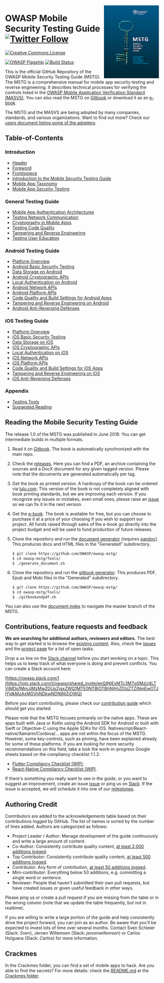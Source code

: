 <a href="https://leanpub.com/mobile-security-testing-guide"><img width=180px align="right" style="float: right;" src="Document/Images/mstg-cover-release-small.jpg"></a>

# OWASP Mobile Security Testing Guide [![Twitter Follow](https://img.shields.io/twitter/follow/OWASP_MSTG.svg?style=social&label=Follow)](https://twitter.com/OWASP_MSTG)

[![Creative Commons License](https://licensebuttons.net/l/by-sa/4.0/88x31.png)](https://creativecommons.org/licenses/by-sa/4.0/ "CC BY-SA 4.0")

[![OWASP Flagship](https://img.shields.io/badge/owasp-flagship%20project-48A646.svg)](https://www.owasp.org/index.php/Category:OWASP_Project#tab=Project_Inventory)
[![Build Status](https://travis-ci.com/OWASP/owasp-mstg.svg?branch=master)](https://travis-ci.com/OWASP/owasp-mstg)

This is the official GitHub Repository of the OWASP Mobile Security Testing Guide (MSTG). The MSTG is a comprehensive manual for mobile app security testing and reverse engineering. It describes technical processes for verifying the controls listed in the [OWASP Mobile Application Verification Standard (MASVS)](https://github.com/OWASP/owasp-masvs "MASVS").
You can also read the MSTG on [Gitbook](https://mobile-security.gitbook.io/mobile-security-testing-guide/ "MSTG @ Gitbook") or download it as an [e-book](https://leanpub.com/mobile-security-testing-guide-preview "MSTG as an e-book").

The MSTG and the MASVS are being adopted by many companies, standards, and various organizations. Want to find out more? Check our [users document listing some of the adopters](Users.md).

## Table-of-Contents

### Introduction

- [Header](Document/0x00-Header.md)
- [Foreword](Document/Foreword.md)
- [Frontispiece](Document/0x02-Frontispiece.md)
- [Introduction to the Mobile Security Testing Guide](Document/0x03-Overview.md)
- [Mobile App Taxonomy](Document/0x04a-Mobile-App-Taxonomy.md)
- [Mobile App Security Testing](Document/0x04b-Mobile-App-Security-Testing.md)

### General Testing Guide

- [Mobile App Authentication Architectures](Document/0x04e-Testing-Authentication-and-Session-Management.md)
- [Testing Network Communication](Document/0x04f-Testing-Network-Communication.md)
- [Cryptography in Mobile Apps](Document/0x04g-Testing-Cryptography.md)
- [Testing Code Quality](Document/0x04h-Testing-Code-Quality.md)
- [Tampering and Reverse Engineering](Document/0x04c-Tampering-and-Reverse-Engineering.md)
- [Testing User Education](Document/0x04i-Testing-user-interaction.md)

### Android Testing Guide

- [Platform Overview](Document/0x05a-Platform-Overview.md)
- [Android Basic Security Testing](Document/0x05b-Basic-Security_Testing.md)
- [Data Storage on Android](Document/0x05d-Testing-Data-Storage.md)
- [Android Cryptographic APIs](Document/0x05e-Testing-Cryptography.md)
- [Local Authentication on Android](Document/0x05f-Testing-Local-Authentication.md)
- [Android Network APIs](Document/0x05g-Testing-Network-Communication.md)
- [Android Platform APIs](Document/0x05h-Testing-Platform-Interaction.md)
- [Code Quality and Build Settings for Android Apps](Document/0x05i-Testing-Code-Quality-and-Build-Settings.md)
- [Tampering and Reverse Engineering on Android](Document/0x05c-Reverse-Engineering-and-Tampering.md)
- [Android Anti-Reversing Defenses](Document/0x05j-Testing-Resiliency-Against-Reverse-Engineering.md)

### iOS Testing Guide

- [Platform Overview](Document/0x06a-Platform-Overview.md)
- [iOS Basic Security Testing](Document/0x06b-Basic-Security-Testing.md)
- [Data Storage on iOS](Document/0x06d-Testing-Data-Storage.md)
- [iOS Cryptographic APIs](Document/0x06e-Testing-Cryptography.md)
- [Local Authentication on iOS](Document/0x06f-Testing-Local-Authentication.md)
- [iOS Network APIs](Document/0x06g-Testing-Network-Communication.md)
- [iOS Platform APIs](Document/0x06h-Testing-Platform-Interaction.md)
- [Code Quality and Build Settings for iOS Apps](Document/0x06i-Testing-Code-Quality-and-Build-Settings.md)
- [Tampering and Reverse Engineering on iOS](Document/0x06c-Reverse-Engineering-and-Tampering.md)
- [iOS Anti-Reversing Defenses](Document/0x06j-Testing-Resiliency-Against-Reverse-Engineering.md)

### Appendix

- [Testing Tools](Document/0x08-Testing-Tools.md)
- [Suggested Reading](Document/0x09-Suggested-Reading.md)

## Reading the Mobile Security Testing Guide

The release 1.0 of the MSTG was published in June 2018. You can get intermediate builds in multiple formats.

1. Read it on [Gitbook](https://mobile-security.gitbook.io/mobile-security-testing-guide/ "Gitbook"). The book is automatically synchronized with the main repo.

2. Check the [releases](https://github.com/OWASP/owasp-mstg/releases "Our releases"). Here you can find a PDF, an archive containing the sources and a DocX document for any given tagged version. Please note that the documents are generated automatically per tag.

3. Get the book as printed version. A hardcopy of the book can be ordered via [lulu.com](http://www.lulu.com/shop/sven-schleier-and-jeroen-willemsen-and-bernhard-m%C3%BCller/owasp-mobile-security-testing-guide/paperback/product-24091501.html "MSTG on Lulu.com"). This version of the book is not completely aligned with book printing standards, but we are improving each version. If you recognize any issues or mistakes, even small ones, please raise an [issue](https://github.com/OWASP/owasp-mstg/issues "our issues section") so we can fix it in the next version.

4. Get the [e-book](https://leanpub.com/mobile-security-testing-guide-preview "MSTG as an e-book"). The book is available for free, but you can choose to purchase it at a price of your choosing if you wish to support our project. All funds raised through sales of the e-book go directly into the project budget and will be used to fund production of future releases.

5. Clone the repository and run the [document generator](https://github.com/OWASP/owasp-mstg/blob/master/Tools/generate_document.sh "The document generator") (requires [pandoc](http://pandoc.org "Pandoc")). This produces docx and HTML files in the "Generated" subdirectory.

    ```shell
    $ git clone https://github.com/OWASP/owasp-mstg/
    $ cd owasp-mstg/Tools/
    $ ./generate_document.sh
    ```

6. Clone the repository and run the [gitbook generator](https://github.com/OWASP/owasp-mstg/blob/master/Tools/gitbookepubandpdf.sh "Gitbook based"). This produces PDF, Epub and Mobi files in the "Generated" subdirectory.

    ```shell
    $ git clone https://github.com/OWASP/owasp-mstg/
    $ cd owasp-mstg/Tools/
    $ ./gitbookandpdf.sh
    ```

You can also use the [document index](https://rawgit.com/OWASP/owasp-mstg/master/Generated/OWASP-MSTG-Table-of-Contents.html "TOC") to navigate the master branch of the MSTG.

## Contributions, feature requests and feedback

**We are searching for additional authors, reviewers and editors.** The best way to get started is to browse the [existing content](https://mobile-security.gitbook.io/mobile-security-testing-guide/ "existing content"). Also, check the [issues](https://github.com/OWASP/owasp-mstg/issues "our issues section") and the [project page](https://github.com/OWASP/owasp-mstg/projects/2 "The MSTG Project") for a list of open tasks.

Drop a us line on the [Slack channel](https://app.slack.com/client/T04T40NHX/C1M6ZVC6S "Come to our Slack!") before you start working on a topic. This helps us to keep track of what everyone is doing and prevent conflicts. You can create a Slack account here:

[https://owasp.slack.com/](https://join.slack.com/t/owasp/shared_invite/enQtNjExMTc3MTg0MzU4LTViMDg1MmJiMzMwZGUxZjgxZWQ1MTE0NTBlOTBhNjhhZDIzZTZiNmEwOTJlYjdkMzAxMGVhNDkwNDNiNjZiOWQ)

Before you start contributing, please check our [contribution guide](https://github.com/OWASP/owasp-mstg/blob/master/CONTRIBUTING.md "Contribution Guide") which should get you started.

Please note that the MSTG focuses primarely on the native apps. These are apps built with Java or Kotlin using the Android SDK for Android or built with Swift or Objective-C using the Apple SDKs for iOS. Nativescript/React-native/Xamarin/Cordova/... apps are not within the focus of the MSTG. However, some key-controls, such as pinning, have been explained already for some of these platforms.
If you are looking for more security recommendations on this field, take a look the work-in-progress Google sheets based on the compliancy checklist 1.1.2: 

 - [Flutter Compliancy Checklist (WIP)](https://drive.google.com/file/d/1wHK3VI1cU1xmYrCu9yb5OHKUEeLIPSkC/view?usp=sharing "Flutter Compliancy Checklist");
 - [React-Native Compliancy Checklist (WIP)](https://drive.google.com/file/d/1wHK3VI1cU1xmYrCu9yb5OHKUEeLIPSkC/view?usp=sharing "React-Native Compliancy Checklist").

If there's something you really want to see in the guide, or you want to suggest an improvement, create an issue [issue](https://github.com/OWASP/owasp-mstg/issues "Issue") or ping us on [Slack](https://app.slack.com/client/T04T40NHX/C1M6ZVC6S "Come to our Slack!").
If the issue is accepted, we will schedule it into one of our [milestones](https://github.com/OWASP/owasp-mstg/milestones "Milestones").

## Authoring Credit

Contributors are added to the acknowledgements table based on their contributions logged by GitHub. The list of names is sorted by the number of lines added. Authors are categorized as follows:

- Project Leader / Author: Manage development of the guide continuously and write a large amount of content.
- Co-Author: Consistently contribute quality content, [at least 2,000 additions logged](https://github.com/OWASP/owasp-mstg/graphs/contributors "Co-author").
- Top Contributor: Consistently contribute quality content, [at least 500 additions logged](https://github.com/OWASP/owasp-mstg/graphs/contributors "Top Contributor").
- Contributor: Any form of contribution, [at least 50 additions logged](https://github.com/OWASP/owasp-mstg/graphs/contributors "Contributor").
- Mini-contributor: Everything below 50 additions, e.g. committing a single word or sentence.
- Reviewer: People that haven't submitted their own pull requests, but have created issues or given useful feedback in other ways.

Please ping us or create a pull request if you are missing from the table or in the wrong column (note that we update the table frequently, but not in realtime).

If you are willing to write a large portion of the guide and help consistently drive the project forward, you can join as an author. Be aware that you'll be expected to invest lots of time over several months. Contact Sven Schleier (Slack: *Sven*), Jeroen Willemsen (Slack: *jeroenwillemsen*) or Carlos Holguera (Slack: *Carlos*) for more information.

## Crackmes

In the Crackmes folder, you can find a set of mobile apps to hack. Are you able to find the secrets? For more details: check the [README.md](https://github.com/OWASP/owasp-mstg/blob/master/Crackmes/README.md "Crackmes readme") at the [Crackmes folder](https://github.com/OWASP/owasp-mstg/blob/master/Crackmes "Crackmes folder").

